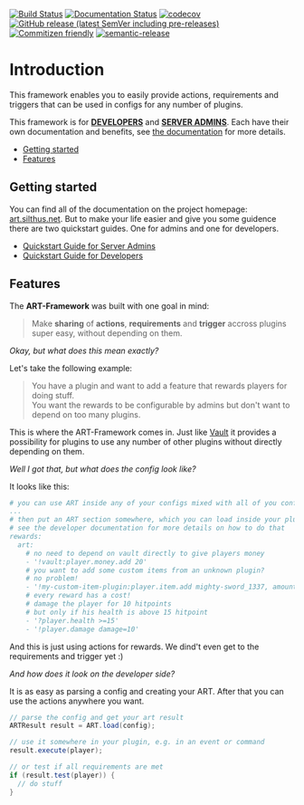 [![Build Status](https://github.com/Silthus/art-framework/workflows/Build/badge.svg)](../../actions?query=workflow%3ABuild)
[![Documentation Status](https://readthedocs.org/projects/art-framework/badge/?version=latest)](https://art.silthus.net/en/latest/?badge=latest)
[![codecov](https://codecov.io/gh/Silthus/art-framework/branch/master/graph/badge.svg)](https://codecov.io/gh/Silthus/art-framework)
[![GitHub release (latest SemVer including pre-releases)](https://img.shields.io/github/v/release/Silthus/art-framework?include_prereleases&label=release)](../../releases)
[![Commitizen friendly](https://img.shields.io/badge/commitizen-friendly-brightgreen.svg)](http://commitizen.github.io/cz-cli/)
[![semantic-release](https://img.shields.io/badge/%20%20%F0%9F%93%A6%F0%9F%9A%80-semantic--release-e10079.svg)](https://github.com/semantic-release/semantic-release)

# Introduction

This framework enables you to easily provide actions, requirements and triggers that can be used in configs for any number of plugins.

This framework is for [**DEVELOPERS**](https://art-framework.rtfd.io/page/developer/) and [**SERVER ADMINS**](https://art-framework.rtfd.io/page/admin/).
Each have their own documentation and benefits, see [the documentation](https://art-framework.rtfd.io/) for more details.

- [Getting started](#getting-started)
- [Features](#features)

## Getting started

<!-- panels:start -->
<!-- div:left-panel -->

You can find all of the documentation on the project homepage: [art.silthus.net](https://art-framework.rtfd.io/).
But to make your life easier and give you some guidence there are two quickstart guides. One for admins and one for developers.

* [Quickstart Guide for Server Admins](https://art-framework.rtfd.io/page/admin/quickstart)
* [Quickstart Guide for Developers](https://art-framework.rtfd.io/page/developer/quickstart)

<!-- div:title-panel -->

## Features

<!-- div:left-panel -->

The **ART-Framework** was built with one goal in mind:

> Make **sharing** of **actions**, **requirements** and **trigger** accross plugins super easy, without depending on them.

*Okay, but what does this mean exactly?*

Let's take the following example:

> You have a plugin and want to add a feature that rewards players for doing stuff.  
> You want the rewards to be configurable by admins but don't want to depend on too many plugins.

This is where the ART-Framework comes in. Just like [Vault](https://github.com/MilkBowl/Vault) it provides a possibility for plugins to use any number of other plugins without directly depending on them.

<!-- div:right-panel -->

*Well I got that, but what does the config look like?*

It looks like this:

```yaml
# you can use ART inside any of your configs mixed with all of you config stuff
...
# then put an ART section somewhere, which you can load inside your plugin
# see the developer documentation for more details on how to do that
rewards:
  art:
    # no need to depend on vault directly to give players money
    - '!vault:player.money.add 20'
    # you want to add some custom items from an unknown plugin?
    # no problem!
    - '!my-custom-item-plugin:player.item.add mighty-sword_1337, amount=5'
    # every reward has a cost!
    # damage the player for 10 hitpoints
    # but only if his health is above 15 hitpoint
    - '?player.health >=15'
    - '!player.damage damage=10'
```

<!-- div:left-panel -->

And this is just using actions for rewards. We dind't even get to the requirements and trigger yet :)

*And how does it look on the developer side?*

It is as easy as parsing a config and creating your ART. After that you can use the actions anywhere you want.

<!-- div:right-panel -->

```java
// parse the config and get your art result
ARTResult result = ART.load(config);

// use it somewhere in your plugin, e.g. in an event or command
result.execute(player);

// or test if all requirements are met
if (result.test(player)) {
  // do stuff
}
```

<!-- panels:end -->